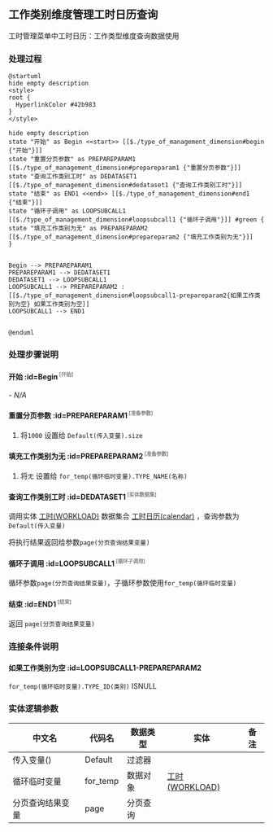 ## 工作类别维度管理工时日历查询 <!-- {docsify-ignore-all} -->

   工时管理菜单中工时日历：工作类型维度查询数据使用

### 处理过程

```plantuml
@startuml
hide empty description
<style>
root {
  HyperlinkColor #42b983
}
</style>

hide empty description
state "开始" as Begin <<start>> [[$./type_of_management_dimension#begin {"开始"}]]
state "重置分页参数" as PREPAREPARAM1  [[$./type_of_management_dimension#prepareparam1 {"重置分页参数"}]]
state "查询工作类别工时" as DEDATASET1  [[$./type_of_management_dimension#dedataset1 {"查询工作类别工时"}]]
state "结束" as END1 <<end>> [[$./type_of_management_dimension#end1 {"结束"}]]
state "循环子调用" as LOOPSUBCALL1  [[$./type_of_management_dimension#loopsubcall1 {"循环子调用"}]] #green {
state "填充工作类别为无" as PREPAREPARAM2  [[$./type_of_management_dimension#prepareparam2 {"填充工作类别为无"}]]
}


Begin --> PREPAREPARAM1
PREPAREPARAM1 --> DEDATASET1
DEDATASET1 --> LOOPSUBCALL1
LOOPSUBCALL1 --> PREPAREPARAM2 : [[$./type_of_management_dimension#loopsubcall1-prepareparam2{如果工作类别为空} 如果工作类别为空]]
LOOPSUBCALL1 --> END1


@enduml
```


### 处理步骤说明

#### 开始 :id=Begin<sup class="footnote-symbol"> <font color=gray size=1>[开始]</font></sup>



*- N/A*
#### 重置分页参数 :id=PREPAREPARAM1<sup class="footnote-symbol"> <font color=gray size=1>[准备参数]</font></sup>



1. 将`1000` 设置给  `Default(传入变量).size`

#### 填充工作类别为无 :id=PREPAREPARAM2<sup class="footnote-symbol"> <font color=gray size=1>[准备参数]</font></sup>



1. 将`无` 设置给  `for_temp(循环临时变量).TYPE_NAME(名称)`

#### 查询工作类别工时 :id=DEDATASET1<sup class="footnote-symbol"> <font color=gray size=1>[实体数据集]</font></sup>



调用实体 [工时(WORKLOAD)](module/Base/workload.md) 数据集合 [工时日历(calendar)](module/Base/workload#数据集合) ，查询参数为`Default(传入变量)`

将执行结果返回给参数`page(分页查询结果变量)`

#### 循环子调用 :id=LOOPSUBCALL1<sup class="footnote-symbol"> <font color=gray size=1>[循环子调用]</font></sup>



循环参数`page(分页查询结果变量)`，子循环参数使用`for_temp(循环临时变量)`
#### 结束 :id=END1<sup class="footnote-symbol"> <font color=gray size=1>[结束]</font></sup>



返回 `page(分页查询结果变量)`


### 连接条件说明
#### 如果工作类别为空 :id=LOOPSUBCALL1-PREPAREPARAM2

`for_temp(循环临时变量).TYPE_ID(类别)` ISNULL


### 实体逻辑参数

|    中文名   |    代码名    |  数据类型    |  实体   |备注 |
| --------| --------| -------- | -------- | --------   |
|传入变量(<i class="fa fa-check"/></i>)|Default|过滤器|||
|循环临时变量|for_temp|数据对象|[工时(WORKLOAD)](module/Base/workload.md)||
|分页查询结果变量|page|分页查询|||
